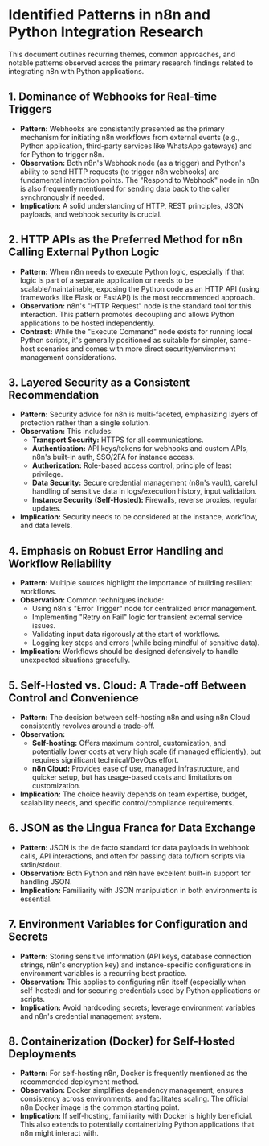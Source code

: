 # Identified Patterns in n8n and Python Integration Research

This document outlines recurring themes, common approaches, and notable patterns observed across the primary research findings related to integrating n8n with Python applications.

## 1. Dominance of Webhooks for Real-time Triggers

*   **Pattern:** Webhooks are consistently presented as the primary mechanism for initiating n8n workflows from external events (e.g., Python application, third-party services like WhatsApp gateways) and for Python to trigger n8n.
*   **Observation:** Both n8n's Webhook node (as a trigger) and Python's ability to send HTTP requests (to trigger n8n webhooks) are fundamental interaction points. The "Respond to Webhook" node in n8n is also frequently mentioned for sending data back to the caller synchronously if needed.
*   **Implication:** A solid understanding of HTTP, REST principles, JSON payloads, and webhook security is crucial.

## 2. HTTP APIs as the Preferred Method for n8n Calling External Python Logic

*   **Pattern:** When n8n needs to execute Python logic, especially if that logic is part of a separate application or needs to be scalable/maintainable, exposing the Python code as an HTTP API (using frameworks like Flask or FastAPI) is the most recommended approach.
*   **Observation:** n8n's "HTTP Request" node is the standard tool for this interaction. This pattern promotes decoupling and allows Python applications to be hosted independently.
*   **Contrast:** While the "Execute Command" node exists for running local Python scripts, it's generally positioned as suitable for simpler, same-host scenarios and comes with more direct security/environment management considerations.

## 3. Layered Security as a Consistent Recommendation

*   **Pattern:** Security advice for n8n is multi-faceted, emphasizing layers of protection rather than a single solution.
*   **Observation:** This includes:
    *   **Transport Security:** HTTPS for all communications.
    *   **Authentication:** API keys/tokens for webhooks and custom APIs, n8n's built-in auth, SSO/2FA for instance access.
    *   **Authorization:** Role-based access control, principle of least privilege.
    *   **Data Security:** Secure credential management (n8n's vault), careful handling of sensitive data in logs/execution history, input validation.
    *   **Instance Security (Self-Hosted):** Firewalls, reverse proxies, regular updates.
*   **Implication:** Security needs to be considered at the instance, workflow, and data levels.

## 4. Emphasis on Robust Error Handling and Workflow Reliability

*   **Pattern:** Multiple sources highlight the importance of building resilient workflows.
*   **Observation:** Common techniques include:
    *   Using n8n's "Error Trigger" node for centralized error management.
    *   Implementing "Retry on Fail" logic for transient external service issues.
    *   Validating input data rigorously at the start of workflows.
    *   Logging key steps and errors (while being mindful of sensitive data).
*   **Implication:** Workflows should be designed defensively to handle unexpected situations gracefully.

## 5. Self-Hosted vs. Cloud: A Trade-off Between Control and Convenience

*   **Pattern:** The decision between self-hosting n8n and using n8n Cloud consistently revolves around a trade-off.
*   **Observation:**
    *   **Self-hosting:** Offers maximum control, customization, and potentially lower costs at very high scale (if managed efficiently), but requires significant technical/DevOps effort.
    *   **n8n Cloud:** Provides ease of use, managed infrastructure, and quicker setup, but has usage-based costs and limitations on customization.
*   **Implication:** The choice heavily depends on team expertise, budget, scalability needs, and specific control/compliance requirements.

## 6. JSON as the Lingua Franca for Data Exchange

*   **Pattern:** JSON is the de facto standard for data payloads in webhook calls, API interactions, and often for passing data to/from scripts via stdin/stdout.
*   **Observation:** Both Python and n8n have excellent built-in support for handling JSON.
*   **Implication:** Familiarity with JSON manipulation in both environments is essential.

## 7. Environment Variables for Configuration and Secrets

*   **Pattern:** Storing sensitive information (API keys, database connection strings, n8n's encryption key) and instance-specific configurations in environment variables is a recurring best practice.
*   **Observation:** This applies to configuring n8n itself (especially when self-hosted) and for securing credentials used by Python applications or scripts.
*   **Implication:** Avoid hardcoding secrets; leverage environment variables and n8n's credential management system.

## 8. Containerization (Docker) for Self-Hosted Deployments

*   **Pattern:** For self-hosting n8n, Docker is frequently mentioned as the recommended deployment method.
*   **Observation:** Docker simplifies dependency management, ensures consistency across environments, and facilitates scaling. The official n8n Docker image is the common starting point.
*   **Implication:** If self-hosting, familiarity with Docker is highly beneficial. This also extends to potentially containerizing Python applications that n8n might interact with.